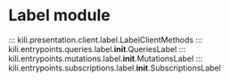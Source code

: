 # Label module

::: kili.presentation.client.label.LabelClientMethods
::: kili.entrypoints.queries.label.__init__.QueriesLabel
::: kili.entrypoints.mutations.label.__init__.MutationsLabel
::: kili.entrypoints.subscriptions.label.__init__.SubscriptionsLabel
